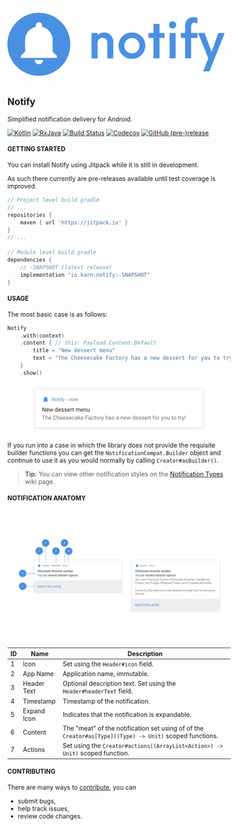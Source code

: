 ![Notify](./docs/assets/notify-logo.svg)


## Notify
Simplified notification delivery for Android.

[![Kotlin](https://img.shields.io/badge/Kotlin-1.2.21-blue.svg?style=flat-square)](http://kotlinlang.org)
[![RxJava](https://img.shields.io/badge/Support-27.1.0-6ab344.svg?style=flat-square)](https://github.com/ReactiveX/RxJava/releases/tag/v2.1.10)
[![Build Status](https://img.shields.io/travis/Karn/notify.svg?style=flat-square)](https://travis-ci.org/Karn/notify)
[![Codecov](https://img.shields.io/codecov/c/github/karn/notify/master.svg?style=flat-square)](https://codecov.io/gh/Karn/notify)
[![GitHub (pre-)release](https://img.shields.io/github/release/karn/notify/all.svg?style=flat-square)
](./../../releases)


#### GETTING STARTED
You can install Notify using Jitpack while it is still in development.

As such there currently are pre-releases available until test coverage is improved.

``` Groovy
// Project level build.gradle
// ...
repositories {
    maven { url 'https://jitpack.io' }
}
// ...

// Module level build.gradle
dependencies {
    // -SNAPSHOT (latest release)
    implementation "io.karn:notify:-SNAPSHOT"
}
```


#### USAGE
The most basic case is as follows:

```Kotlin
Notify
    .with(context)
    .content { // this: Payload.Content.Default
        title = "New dessert menu"
        text = "The Cheesecake Factory has a new dessert for you to try!"
    }
    .show()
```

![Basic usecase](./docs/assets/default.svg)

If you run into a case in which the library does not provide the requisite builder functions you can get the `NotificationCompat.Builder` object and continue to use it as you would normally by calling `Creator#asBuilder()`.

> **Tip:** You can view other notification styles on the [Notification Types](https://github.com/Karn/notify/wiki/Notification-types) wiki page.

#### NOTIFICATION ANATOMY

![Anatory](./docs/assets/anatomy.svg)

| ID   | Name         | Description                                                                                             |
| ---- | ------------ | ------------------------------------------------------------------------------------------------------- |
| 1    | Icon         | Set using the `Header#icon` field.                                                                      |
| 2    | App Name     | Application name, immutable.                                                                            |
| 3    | Header Text  | Optional description text. Set using the `Header#headerText` field.                                     |
| 4    | Timestamp    | Timestamp of the notification.                                                                          |
| 5    | Expand Icon  | Indicates that the notification is expandable.                                                          |
| 6    | Content      | The "meat" of the notification set using of of the `Creator#as[Type]((Type) -> Unit)` scoped functions. |
| 7    | Actions      | Set using the `Creator#actions((ArrayList<Action>) -> Unit)` scoped function.                           |

#### CONTRIBUTING
There are many ways to [contribute](./.github/CONTRIBUTING.md), you can
- submit bugs,
- help track issues,
- review code changes.
